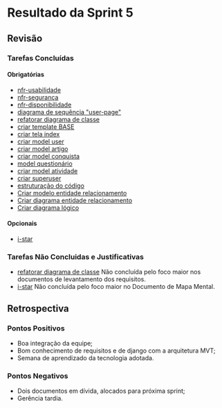 # Resultado da Sprint 5

## Revisão
### Tarefas Concluídas
#### Obrigatórias
* [nfr-usabilidade]()
* [nfr-segurança]()
* [nfr-disponibilidade]()
* [diagrama de sequência "user-page"]()
* [refatorar diagrama de classe]()
* [criar template BASE]()
* [criar tela index]()
* [criar model user]()
* [criar model artigo]()
* [criar model conquista]()
* [model questionário]()
* [criar model atividade]()
* [criar superuser]()
* [estruturação do código]()
* [Criar modelo entidade relacionamento]()
* [Criar diagrama entidade relacionamento]()
* [Criar diagrama lógico]()

#### Opcionais
* [i-star]()

### Tarefas Não Concluidas e Justificativas
* [refatorar diagrama de classe]()
Não concluída pelo foco maior nos documentos de levantamento dos requisitos.
* [i-star]()
Não concluída pelo foco maior no Documento de Mapa Mental.

## Retrospectiva
### Pontos Positivos
* Boa integração da equipe;
* Bom conhecimento de requisitos e de django com a arquitetura MVT;
* Semana de aprendizado da tecnologia adotada.

### Pontos Negativos
* Dois documentos em dívida, alocados para próxima sprint;
* Gerência tardia.
